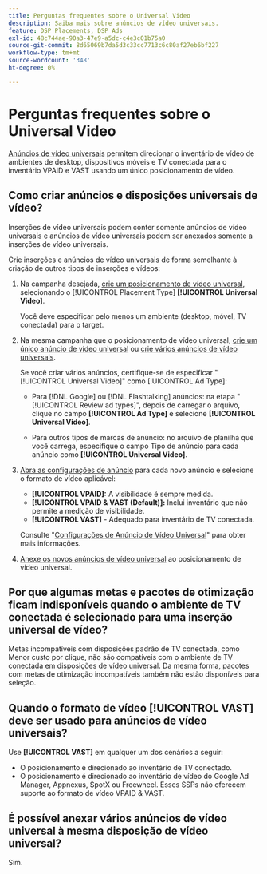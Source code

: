 ```yaml
---
title: Perguntas frequentes sobre o Universal Video
description: Saiba mais sobre anúncios de vídeo universais.
feature: DSP Placements, DSP Ads
exl-id: 48c744ae-90a3-47e9-a5dc-c4e3c01b75a0
source-git-commit: 8d65069b7da5d3c33cc7713c6c80af27eb6bf227
workflow-type: tm+mt
source-wordcount: '348'
ht-degree: 0%

---
```


# Perguntas frequentes sobre o Universal Video

[Anúncios de vídeo universais](/help/dsp/campaign-management/ads/ad-about.md#ad-types) permitem direcionar o inventário de vídeo de ambientes de desktop, dispositivos móveis e TV conectada para o inventário VPAID e VAST usando um único posicionamento de vídeo.

## Como criar anúncios e disposições universais de vídeo?

Inserções de vídeo universais podem conter somente anúncios de vídeo universais e anúncios de vídeo universais podem ser anexados somente a inserções de vídeo universais.

Crie inserções e anúncios de vídeo universais de forma semelhante à criação de outros tipos de inserções e vídeos:

1. Na campanha desejada, [crie um posicionamento de vídeo universal](/help/dsp/campaign-management/placements/placement-create.md), selecionando o [!UICONTROL Placement Type] **[!UICONTROL Universal Video]**.

   Você deve especificar pelo menos um ambiente (desktop, móvel, TV conectada) para o target.

1. Na mesma campanha que o posicionamento de vídeo universal, [crie um único anúncio de vídeo universal](/help/dsp/campaign-management/ads/ad-create.md) ou [crie vários anúncios de vídeo universais](/help/dsp/campaign-management/ads/ad-create-multiple.md).

   Se você criar vários anúncios, certifique-se de especificar &quot;[!UICONTROL Universal Video]&quot; como [!UICONTROL Ad Type]:

   * Para [!DNL Google] ou [!DNL Flashtalking] anúncios: na etapa &quot;[!UICONTROL Review ad types]&quot;, depois de carregar o arquivo, clique no campo **[!UICONTROL Ad Type]** e selecione **[!UICONTROL Universal Video]**.

   * Para outros tipos de marcas de anúncio: no arquivo de planilha que você carrega, especifique o campo Tipo de anúncio para cada anúncio como **[!UICONTROL Universal Video]**.

1. [Abra as configurações de anúncio](/help/dsp/campaign-management/ads/ad-edit.md) para cada novo anúncio e selecione o formato de vídeo aplicável:

   * **[!UICONTROL VPAID]:** A visibilidade é sempre medida.
   * **[!UICONTROL VPAID & VAST (Default)]:** Inclui inventário que não permite a medição de visibilidade.
   * **[!UICONTROL VAST]** - Adequado para inventário de TV conectada.

   Consulte &quot;[Configurações de Anúncio de Vídeo Universal](/help/dsp/campaign-management/ads/ad-settings-universal-video.md)&quot; para obter mais informações.

1. [Anexe os novos anúncios de vídeo universal](/help/dsp/campaign-management/ads/ad-attach-to-placement.md) ao posicionamento de vídeo universal.

## Por que algumas metas e pacotes de otimização ficam indisponíveis quando o ambiente de TV conectada é selecionado para uma inserção universal de vídeo?

Metas incompatíveis com disposições padrão de TV conectada, como Menor custo por clique, não são compatíveis com o ambiente de TV conectada em disposições de vídeo universal. Da mesma forma, pacotes com metas de otimização incompatíveis também não estão disponíveis para seleção.

## Quando o formato de vídeo **[!UICONTROL VAST]** deve ser usado para anúncios de vídeo universais?

Use **[!UICONTROL VAST]** em qualquer um dos cenários a seguir:

* O posicionamento é direcionado ao inventário de TV conectado.
* O posicionamento é direcionado ao inventário de vídeo do Google Ad Manager, Appnexus, SpotX ou Freewheel. Esses SSPs não oferecem suporte ao formato de vídeo VPAID &amp; VAST.

## É possível anexar vários anúncios de vídeo universal à mesma disposição de vídeo universal?

Sim.
